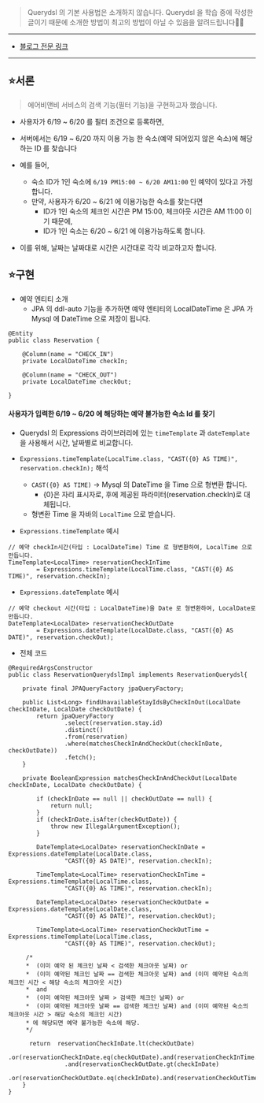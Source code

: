 > Querydsl 의 기본 사용법은 소개하지 않습니다.
> Querydsl 을 학습 중에 작성한 글이기 때문에 소개한 방법이 최고의 방법이 아닐 수 있음을 알려드립니다🙇‍♂️
---
* [블로그 전문 링크](https://dkswhdgur246.tistory.com/45)
---
## ⭐서론
> 에어비앤비 서비스의 검색 기능(필터 기능)을 구현하고자 했습니다.
* 사용자가 6/19 ~ 6/20 를 필터 조건으로 등록하면,
* 서버에서는 6/19 ~ 6/20 까지 이용 가능 한 숙소(예약 되어있지 않은 숙소)에 해당하는 ID 를 찾습니다

* 예를 들어,
    * 숙소 ID가 1인 숙소에 `6/19 PM15:00 ~ 6/20 AM11:00` 인 예약이 있다고 가정합니다.
    * 만약, 사용자가 6/20 ~ 6/21 에 이용가능한 숙소를 찾는다면
        * ID가 1인 숙소의 체크인 시간은 PM 15:00, 체크아웃 시간은 AM 11:00 이기 때문에,
        * ID가 1인 숙소는 6/20 ~ 6/21 에 이용가능하도록 합니다.
* 이를 위해, 날짜는 날짜대로 시간은 시간대로 각각 비교하고자 합니다.
## ⭐구현
* 예약 엔티티 소개
    * JPA 의 ddl-auto 기능을 추가하면 예약 엔티티의 LocalDateTime 은 JPA 가 Mysql 에 DateTime 으로 저장이 됩니다.
```
@Entity
public class Reservation {

    @Column(name = "CHECK_IN")
    private LocalDateTime checkIn;

    @Column(name = "CHECK_OUT")
    private LocalDateTime checkOut;
    
}
```
#### 사용자가 입력한 6/19 ~ 6/20 에 해당하는 예약 불가능한 숙소 Id 를 찾기
* Querydsl 의 Expressions  라이브러리에 있는 `timeTemplate` 과 `dateTemplate` 을 사용해서 시간, 날짜별로 비교합니다.
* `Expressions.timeTemplate(LocalTime.class, "CAST({0} AS TIME)", reservation.checkIn);` 해석
    * `CAST({0} AS TIME)` -> Mysql 의 DateTime 을 Time 으로 형변환 합니다.
        * {0}은 자리 표시자로, 후에 제공된 파라미터(reservation.checkIn)로 대체됩니다.
    *  형변환 Time 을 자바의 `LocalTime` 으로 받습니다.

* `Expressions.timeTemplate` 예시
```
// 예약 checkIn시간(타입 : LocalDateTime) Time 로 형변환하여, LocalTime 으로 만듭니다.
TimeTemplate<LocalTime> reservationCheckInTime 
        = Expressions.timeTemplate(LocalTime.class, "CAST({0} AS TIME)", reservation.checkIn);
```
* `Expressions.dateTemplate` 예시
```
// 예약 checkout 시간(타입 : LocalDateTime)을 Date 로 형변환하여, LocalDate로 만듭니다.
DateTemplate<LocalDate> reservationCheckOutDate 
        = Expressions.dateTemplate(LocalDate.class, "CAST({0} AS DATE)", reservation.checkOut);
```


* 전체 코드
```
@RequiredArgsConstructor
public class ReservationQuerydslImpl implements ReservationQuerydsl{

    private final JPAQueryFactory jpaQueryFactory;

    public List<Long> findUnavailableStayIdsByCheckInOut(LocalDate checkInDate, LocalDate checkOutDate) {
        return jpaQueryFactory
                .select(reservation.stay.id)
                .distinct()
                .from(reservation)
                .where(matchesCheckInAndCheckOut(checkInDate, checkOutDate))
                .fetch();
    }

    private BooleanExpression matchesCheckInAndCheckOut(LocalDate checkInDate, LocalDate checkOutDate) {

        if (checkInDate == null || checkOutDate == null) {
            return null;
        }
        if (checkInDate.isAfter(checkOutDate)) {
            throw new IllegalArgumentException();
        }

        DateTemplate<LocalDate> reservationCheckInDate = Expressions.dateTemplate(LocalDate.class,
                "CAST({0} AS DATE)", reservation.checkIn);

        TimeTemplate<LocalTime> reservationCheckInTime = Expressions.timeTemplate(LocalTime.class,
                "CAST({0} AS TIME)", reservation.checkIn);

        DateTemplate<LocalDate> reservationCheckOutDate = Expressions.dateTemplate(LocalDate.class,
                "CAST({0} AS DATE)", reservation.checkOut);

        TimeTemplate<LocalTime> reservationCheckOutTime = Expressions.timeTemplate(LocalTime.class,
                "CAST({0} AS TIME)", reservation.checkOut);

     /*
     *  (이미 예약 된 체크인 날짜 < 검색한 체크아웃 날짜) or
     *  (이미 예약된 체크인 날짜 == 검색한 체크아웃 날짜) and (이미 예약된 숙소의 체크인 시간 < 해당 숙소의 체크아웃 시간)
     *  and
     *  (이미 예약된 체크아웃 날짜 > 검색한 체크인 날짜) or
     *  (이미 예약된 체크아웃 날짜 == 검색한 체크인 날짜) and (이미 예약된 숙소의 체크아웃 시간 > 해당 숙소의 체크인 시간)
     * 에 해당되면 예약 불가능한 숙소에 해당.
     */

      return  reservationCheckInDate.lt(checkOutDate)
                .or(reservationCheckInDate.eq(checkOutDate).and(reservationCheckInTime.lt(reservation.stay.checkOutTime)))             
                .and(reservationCheckOutDate.gt(checkInDate)
                     .or(reservationCheckOutDate.eq(checkInDate).and(reservationCheckOutTime.gt(reservation.stay.checkInTime))));
    }
}
```